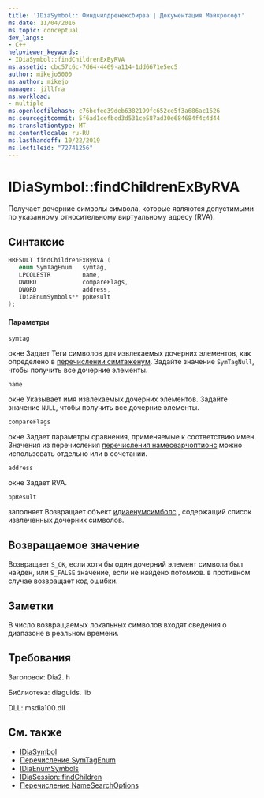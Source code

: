 ```yaml
---
title: 'IDiaSymbol:: Финдчилдренексбирва | Документация Майкрософт'
ms.date: 11/04/2016
ms.topic: conceptual
dev_langs:
- C++
helpviewer_keywords:
- IDiaSymbol::findChildrenExByRVA
ms.assetid: cbc57c6c-7d64-4469-a114-1dd6671e5ec5
author: mikejo5000
ms.author: mikejo
manager: jillfra
ms.workload:
- multiple
ms.openlocfilehash: c76bcfee39deb6382199fc652ce5f3a686ac1626
ms.sourcegitcommit: 5f6ad1cefbcd3d531ce587ad30e684684f4c4d44
ms.translationtype: MT
ms.contentlocale: ru-RU
ms.lasthandoff: 10/22/2019
ms.locfileid: "72741256"
---
```

# <a name="idiasymbolfindchildrenexbyrva"></a>IDiaSymbol::findChildrenExByRVA
Получает дочерние символы символа, которые являются допустимыми по указанному относительному виртуальному адресу (RVA).

## <a name="syntax"></a>Синтаксис

```C++
HRESULT findChildrenExByRVA ( 
   enum SymTagEnum   symtag,
   LPCOLESTR         name,
   DWORD             compareFlags,
   DWORD             address,
   IDiaEnumSymbols** ppResult
);
```

#### <a name="parameters"></a>Параметры
 `symtag`

окне Задает Теги символов для извлекаемых дочерних элементов, как определено в [перечислении симтаженум](../../debugger/debug-interface-access/symtagenum.md). Задайте значение `SymTagNull`, чтобы получить все дочерние элементы.

 `name`

окне Указывает имя извлекаемых дочерних элементов. Задайте значение `NULL`, чтобы получить все дочерние элементы.

 `compareFlags`

окне Задает параметры сравнения, применяемые к соответствию имен. Значения из перечисления [перечисления намесеарчоптионс](../../debugger/debug-interface-access/namesearchoptions.md) можно использовать отдельно или в сочетании.

 `address`

окне Задает RVA.

 `ppResult`

заполняет Возвращает объект [идиаенумсимболс](../../debugger/debug-interface-access/idiaenumsymbols.md) , содержащий список извлеченных дочерних символов.

## <a name="return-value"></a>Возвращаемое значение
 Возвращает `S_OK`, если хотя бы один дочерний элемент символа был найден, или `S_FALSE` значение, если не найдено потомков. в противном случае возвращает код ошибки.

## <a name="remarks"></a>Заметки
 В число возвращаемых локальных символов входят сведения о диапазоне в реальном времени.

## <a name="requirements"></a>Требования
 Заголовок: Dia2. h

 Библиотека: diaguids. lib

 DLL: msdia100.dll

## <a name="see-also"></a>См. также
- [IDiaSymbol](../../debugger/debug-interface-access/idiasymbol.md)
- [Перечисление SymTagEnum](../../debugger/debug-interface-access/symtagenum.md)
- [IDiaEnumSymbols](../../debugger/debug-interface-access/idiaenumsymbols.md)
- [IDiaSession::findChildren](../../debugger/debug-interface-access/idiasession-findchildren.md)
- [Перечисление NameSearchOptions](../../debugger/debug-interface-access/namesearchoptions.md)